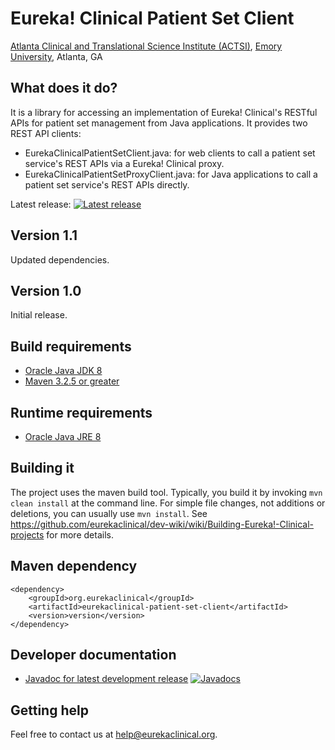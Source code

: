 # Eureka! Clinical Patient Set Client
[Atlanta Clinical and Translational Science Institute (ACTSI)](http://www.actsi.org), [Emory University](http://www.emory.edu), Atlanta, GA

## What does it do?
It is a library for accessing an implementation of Eureka! Clinical's RESTful APIs for patient set management from Java applications. It provides two REST API clients:

* EurekaClinicalPatientSetClient.java: for web clients to call a patient set service's REST APIs via a Eureka! Clinical proxy.
* EurekaClinicalPatientSetProxyClient.java: for Java applications to call a patient set service's REST APIs directly.

Latest release: [![Latest release](https://maven-badges.herokuapp.com/maven-central/org.eurekaclinical/eurekaclinical-patient-set-client/badge.svg)](https://maven-badges.herokuapp.com/maven-central/org.eurekaclinical//eurekaclinical-patient-set-client)

## Version 1.1
Updated dependencies.

## Version 1.0
Initial release.

## Build requirements
* [Oracle Java JDK 8](http://www.oracle.com/technetwork/java/javase/overview/index.html)
* [Maven 3.2.5 or greater](https://maven.apache.org)

## Runtime requirements
* [Oracle Java JRE 8](http://www.oracle.com/technetwork/java/javase/overview/index.html)

## Building it
The project uses the maven build tool. Typically, you build it by invoking `mvn clean install` at the command line. For simple file changes, not additions or deletions, you can usually use `mvn install`. See https://github.com/eurekaclinical/dev-wiki/wiki/Building-Eureka!-Clinical-projects for more details.

## Maven dependency
```
<dependency>
    <groupId>org.eurekaclinical</groupId>
    <artifactId>eurekaclinical-patient-set-client</artifactId>
    <version>version</version>
</dependency>
```

## Developer documentation
* [Javadoc for latest development release](http://javadoc.io/doc/org.eurekaclinical/eurekaclinical-patient-set-client) [![Javadocs](http://javadoc.io/badge/org.eurekaclinical/eurekaclinical-patient-set-client.svg)](http://javadoc.io/doc/org.eurekaclinical/eurekaclinical-patient-set-client)

## Getting help
Feel free to contact us at help@eurekaclinical.org.

